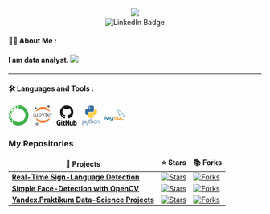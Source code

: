 
<div id="header" align="center">
  <img src="https://media.giphy.com/media/M9gbBd9nbDrOTu1Mqx/giphy.gif" width="100"/>
</div>

<div id="badges" align="center"
  <a href="[your-linkedin-URL](https://www.linkedin.com/in/anna-khabarova-93340a1a6?utm_source=share&utm_campaign=share_via&utm_content=profile&utm_medium=ios_app)">
    <img src="https://img.shields.io/badge/LinkedIn-blue?style=for-the-badge&logo=linkedin&logoColor=white" alt="LinkedIn Badge"/>
  </a>
</div>

#### :woman_technologist: About Me :
#### I am  data analyst. <img src="https://media.giphy.com/media/WUlplcMpOCEmTGBtBW/giphy.gif" width="30"> 
---
#### :hammer_and_wrench: Languages and Tools :
<div>
  <img src="https://raw.githubusercontent.com/devicons/devicon/ca28c779441053191ff11710fe24a9e6c23690d6/icons/anaconda/anaconda-original.svg" width="40" height="40"/>&nbsp; 
  <img src="https://raw.githubusercontent.com/devicons/devicon/ca28c779441053191ff11710fe24a9e6c23690d6/icons/jupyter/jupyter-original-wordmark.svg" width="40" height="40"/>&nbsp;
  <img src="https://raw.githubusercontent.com/devicons/devicon/ca28c779441053191ff11710fe24a9e6c23690d6/icons/github/github-original-wordmark.svg"  width="40" height="40"/>&nbsp;
  <img src="https://raw.githubusercontent.com/devicons/devicon/ca28c779441053191ff11710fe24a9e6c23690d6/icons/python/python-original-wordmark.svg" width="40" height="40"/>&nbsp; 
  <img src="https://raw.githubusercontent.com/devicons/devicon/ca28c779441053191ff11710fe24a9e6c23690d6/icons/mysql/mysql-original-wordmark.svg" width="40" height="40">
</div>

<h3 class="heading-element" dir="auto">My Repositories</h3> 
<markdown-accessiblity-table data-catalyst=""><table width="100%">
  <thead align="center">
    <tr>
      <td><b>🎁 Projects</b></td>
      <td><b>⭐ Stars</b></td>
      <td><b>📚 Forks</b></td>
    </tr>
  </thead>
  <tbody>


<tr>
      <td><a href="https://github.com/akylson/real-time-sign-language-detection"><b>Real-Time Sign-Language Detection</b></a></td>
      <td><a href="https://github.com/akylson/real-time-sign-language-detection/stargazers"><img alt="Stars" src="https://camo.githubusercontent.com/b457bd7a8ea0cbf54ca275545e822a426563e06c9a2566da4015742fb1cbdc8e/68747470733a2f2f696d672e736869656c64732e696f2f6769746875622f73746172732f616b796c736f6e2f7265616c2d74696d652d7369676e2d6c616e67756167652d646574656374696f6e3f7374796c653d666c61742d737175617265266c6162656c436f6c6f723d333433623431" data-canonical-src="https://img.shields.io/github/stars/akylson/real-time-sign-language-detection?style=flat-square&amp;labelColor=343b41" style="max-width: 100%;"></a></td>
      <td><a href="https://github.com/akylson/real-time-sign-language-detection/network/members"><img alt="Forks" src="https://camo.githubusercontent.com/e6cf5468bddd0c3d682da230ffffb69262d7197362a97aa99d3bc59ef2450ff7/68747470733a2f2f696d672e736869656c64732e696f2f6769746875622f666f726b732f616b796c736f6e2f7265616c2d74696d652d7369676e2d6c616e67756167652d646574656374696f6e3f7374796c653d666c61742d737175617265266c6162656c436f6c6f723d333433623431" data-canonical-src="https://img.shields.io/github/forks/akylson/real-time-sign-language-detection?style=flat-square&amp;labelColor=343b41" style="max-width: 100%;"></a></td>
</tr>
<tr>
      <td><a href="https://github.com/akylson/simple_face_detection"><b>Simple Face-Detection with OpenCV</b></a></td>
      <td><a href="https://github.com/akylson/simple_face_detection/stargazers"><img alt="Stars" src="https://camo.githubusercontent.com/0d786a37d390ff02421f4f59564001207a3adca787a942ee3d6a75dfde338cec/68747470733a2f2f696d672e736869656c64732e696f2f6769746875622f73746172732f616b796c736f6e2f73696d706c655f666163655f646574656374696f6e3f7374796c653d666c61742d737175617265266c6162656c436f6c6f723d333433623431" data-canonical-src="https://img.shields.io/github/stars/akylson/simple_face_detection?style=flat-square&amp;labelColor=343b41" style="max-width: 100%;"></a></td>
      <td><a href="https://github.com/akylson/simple_face_detection/network/members"><img alt="Forks" src="https://camo.githubusercontent.com/08bbb251a2d5afbc4f94c706f49f78a2da6b0932422bae0bb79f495b2ba7e4bc/68747470733a2f2f696d672e736869656c64732e696f2f6769746875622f666f726b732f616b796c736f6e2f73696d706c655f666163655f646574656374696f6e3f7374796c653d666c61742d737175617265266c6162656c436f6c6f723d333433623431" data-canonical-src="https://img.shields.io/github/forks/akylson/simple_face_detection?style=flat-square&amp;labelColor=343b41" style="max-width: 100%;"></a></td>
</tr>	  
    <tr>
      <td><a href="https://github.com/akylson/yandex-praktikum-data-science-projects"><b>Yandex.Praktikum Data-Science Projects</b></a></td>
      <td><a href="https://github.com/akylson/yandex-praktikum-data-science-projects/stargazers"><img alt="Stars" src="https://camo.githubusercontent.com/9c92f8d7abb4ff3b36f5fa31ed877efd49b68ef862bd5497c00f4b921e3329d7/68747470733a2f2f696d672e736869656c64732e696f2f6769746875622f73746172732f616b796c736f6e2f79616e6465782d7072616b74696b756d2d646174612d736369656e63652d70726f6a656374733f7374796c653d666c61742d737175617265266c6162656c436f6c6f723d333433623431" data-canonical-src="https://img.shields.io/github/stars/akylson/yandex-praktikum-data-science-projects?style=flat-square&amp;labelColor=343b41" style="max-width: 100%;"></a></td>
      <td><a href="https://github.com/akylson/yandex-praktikum-data-science-projects/network/members"><img alt="Forks" src="https://camo.githubusercontent.com/96b751349a78c263ff6b883a28c171df1bfb2853a026d09577b43d43c49616a8/68747470733a2f2f696d672e736869656c64732e696f2f6769746875622f666f726b732f616b796c736f6e2f79616e6465782d7072616b74696b756d2d646174612d736369656e63652d70726f6a656374733f7374796c653d666c61742d737175617265266c6162656c436f6c6f723d333433623431" data-canonical-src="https://img.shields.io/github/forks/akylson/yandex-praktikum-data-science-projects?style=flat-square&amp;labelColor=343b41" style="max-width: 100%;"></a></td>
    </tr>
  </tbody>
</table></markdown-accessiblity-table>

